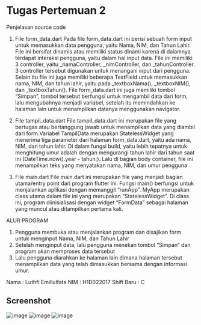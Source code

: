 # Tugas Pertemuan 2
Penjelasan source code

1. File form_data.dart
    Pada file form_data.dart ini berisi sebuah form input untuk memasukkan data pengguna, yaitu Nama, NIM, dan Tahun Lahir. File ini bersifat dinamis atau memiliki status dinami karena di dalamnya terdapat interaksi pengguna, yaitu dalam hal input data.
    File ini memiliki 3 controller, yaitu _namaController, _nimController, dan _tahunController. 3 controller tersebut digunakan untuk menangani input dari pengguna. Selain itu file ini juga memiliki beberapa TextField untuk memasukkan nama, NIM, dan tahun lahir, yaitu pada _textboxNama(), _textboxNIM(), dan _textboxTahun().
    File form_data.dart ini juga memiliki tombol “Simpan”, tombol tersebut berfungsi untuk mengambil data dari form, lalu mengubahnya menjadi variabel, setelah itu memindahkan ke halaman lain untuk menampilkan datanya menggunakan navigator.

2. File tampil_data.dart
     File tampil_data.dart ini merupakan file yang bertugas atau bertanggung jawab untuk menampilkan data yang diambil dari form.Variabel TampilData merupakan StatelessWidget yang menerima tiga parameter dari halaman form_data.dart, yaitu ada nama, NIM, dan tahun lahir.
Di dalam fungsi build, yaitu lebih tepatnya untuk menghitung umur adalah dengan mengurangi tahun lahir dari tahun saat ini (DateTime.now().year - tahun;). Lalu di bagian body container, file ini menampilkan teks yang menyatakan nama, NIM, dan umur pengguna

3. File main.dart
     File main.dart ini merupakan file yang menjadi bagian utama/entry point dari program flutter ini. Fungsi main() berfungsi untuk menjalankan aplikasi dengan memanggil “runApp”.
MyApp merupakan class utama dalam file ini yang merupakan “StatelessWidget”. Di class ini, program diinisialisasi dengan widget “FormData” sebagai halaman yang muncul atau ditampilkan pertama kali.
 
ALUR PROGRAM
1)	Pengguna membuka atau menjalankan program dan disajikan form untuk menginput Nama, NIM, dan Tahun Lahir
2)	Setelah menginput data, lalu pengguna menekan tombol “Simpan” dan program akan memproses data tersebut
3)	Lalu pengguna diarahkan ke halaman lain dimana halaman tersebut menampilkan data yang telah dimasukkan bersama dengan informasi umur.

Nama  : Luthfi Emillulfata
NIM  : H1D022017
Shift Baru  : C

## Screenshot
![image](https://github.com/user-attachments/assets/8b2ce578-98f9-4b2f-a101-237c6f301f36)
![image](https://github.com/user-attachments/assets/91087e7c-e226-46b6-95bb-abc5160f2528)
![image](https://github.com/user-attachments/assets/d5c05cdd-734a-4e20-8be2-62fa170e5dbb)



